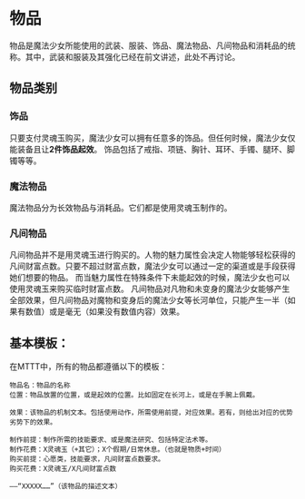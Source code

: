 # 物品

物品是魔法少女所能使用的武装、服装、饰品、魔法物品、凡间物品和消耗品的统称。其中，武装和服装及其强化已经在前文讲述，此处不再讨论。

## 物品类别

### 饰品

只要支付灵魂玉购买，魔法少女可以拥有任意多的饰品。但任何时候，魔法少女仅能装备且让**2件饰品起效**。
饰品包括了戒指、项链、胸针、耳环、手镯、腿环、脚镯等等。

### 魔法物品

魔法物品分为长效物品与消耗品。它们都是使用灵魂玉制作的。

### 凡间物品

凡间物品并不是用灵魂玉进行购买的。人物的魅力属性会决定人物能够轻松获得的凡间财富点数。只要不超过财富点数，魔法少女可以通过一定的渠道或是手段获得她们想要的物品。
而当魅力属性在特殊条件下未能起效的时候，魔法少女也可以使用灵魂玉来购买临时财富点数。
凡间物品对凡物和未变身的魔法少女能够产生全部效果，但凡间物品对魔物和变身后的魔法少女等长河单位，只能产生一半（如果有数值）或是毫无（如果没有数值内容）效果。


## 基本模板：

在MTTT中，所有的物品都遵循以下的模板：

```text
物品名：物品的名称
位置：物品放置的位置，或是起效的位置。比如固定在长河上，或是在手腕上佩戴。

效果：该物品的机制文本。包括使用动作，所需使用前提，对应效果。若有，则给出对应的优势劣势下的效果。

制作前提：制作所需的技能要求、或是魔法研究、包括特定法术等。
制作花费：X灵魂玉（+其它）；X个假期/日常休息。（也就是物质+时间）
购买前提：心愿类，技能要求，凡间财富点数要求。
购买花费：X灵魂玉/X凡间财富点数

——“XXXXX……”（该物品的描述文本）
```

